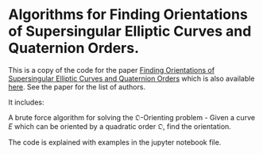 # Algorithms for Finding Orientations of Supersingular Elliptic Curves and Quaternion Orders.

This is a copy of the code for the paper [Finding Orientations of Supersingular Elliptic Curves and Quaternion Orders](https://eprint.iacr.org/2023/1268) which is also available [here](https://github.com/jtcc2/finding-orientations).
See the paper for the list of authors.  

It includes:

A brute force algorithm for solving the $\mathfrak{O}$-Orienting problem - Given a curve $E$ which can be oriented by a quadratic order $\mathfrak{O}$, find the orientation.

The code is explained with examples in the jupyter notebook file.